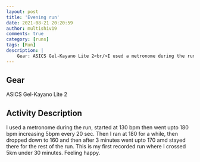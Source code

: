 ```yaml
---
layout: post
title: 'Evening run'
date: 2021-08-21 20:20:59
author: multishiv19
comments: true
category: [runs]
tags: [Run]
description: |
    Gear: ASICS Gel-Kayano Lite 2<br/>I used a metronome during the run, started at 130 bpm then went upto 180 bpm increasing 5bpm every 20 sec. Then I ran at 180 for a while, then dropped down to 160 and then after 3 minutes went upto 170 amd stayed there for the rest of the run.<br/>This is my first recorded run where I crossed 5km under 30 minutes. Feeling happy. 
---
```


## Gear
ASICS Gel-Kayano Lite 2

## Activity Description
I used a metronome during the run, started at 130 bpm then went upto 180 bpm increasing 5bpm every 20 sec. Then I ran at 180 for a while, then dropped down to 160 and then after 3 minutes went upto 170 amd stayed there for the rest of the run.
This is my first recorded run where I crossed 5km under 30 minutes. Feeling happy. 


<div width='100%' class='strava-embed-placeholder' data-embed-type='activity' data-embed-id='5827244883'></div>
<script src='https://strava-embeds.com/embed.js'></script>
